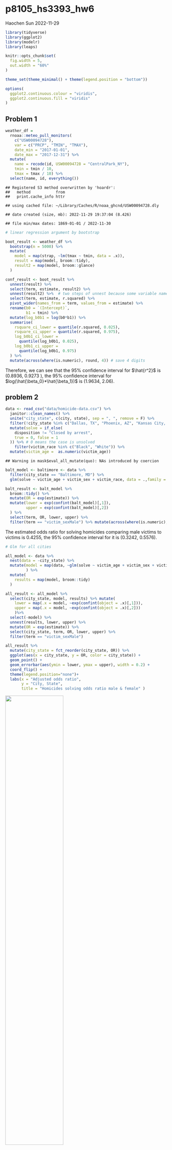 p8105_hs3393_hw6
================
Haochen Sun
2022-11-29

``` r
library(tidyverse)
library(ggplot2)
library(modelr)
library(leaps)

knitr::opts_chunk$set(
  fig.width = 5,
  out.width = "60%"
)

theme_set(theme_minimal() + theme(legend.position = "bottom"))

options(
  ggplot2.continuous.colour = "viridis",
  ggplot2.continuous.fill = "viridis"
)
```

## Problem 1

``` r
weather_df = 
  rnoaa::meteo_pull_monitors(
    c("USW00094728"),
    var = c("PRCP", "TMIN", "TMAX"), 
    date_min = "2017-01-01",
    date_max = "2017-12-31") %>%
  mutate(
    name = recode(id, USW00094728 = "CentralPark_NY"),
    tmin = tmin / 10,
    tmax = tmax / 10) %>%
  select(name, id, everything())
```

    ## Registered S3 method overwritten by 'hoardr':
    ##   method           from
    ##   print.cache_info httr

    ## using cached file: ~/Library/Caches/R/noaa_ghcnd/USW00094728.dly

    ## date created (size, mb): 2022-11-29 19:37:04 (8.426)

    ## file min/max dates: 1869-01-01 / 2022-11-30

``` r
# linear regression argument by bootstrap

boot_result <- weather_df %>% 
  bootstrap(n = 5000) %>% 
  mutate(
    model = map(strap, ~lm(tmax ~ tmin, data = .x)),
    result = map(model, broom::tidy),
    result2 = map(model, broom::glance)
  )

conf_result <- boot_result %>% 
  unnest(result) %>% 
  select(term, estimate, result2) %>% 
  unnest(result2) %>%  # two steps of unnest because some variable names overlap
  select(term, estimate, r.squared) %>% 
  pivot_wider(names_from = term, values_from = estimate) %>% 
  rename(b0 = `(Intercept)`,
         b1 = tmin) %>% 
  mutate(log_b0b1 = log(b0*b1)) %>% 
  summarise(
    rsquare_ci_lower = quantile(r.squared, 0.025),
    rsquare_ci_upper = quantile(r.squared, 0.975),
    log_b0b1_ci_lower = 
      quantile(log_b0b1, 0.025),
    log_b0b1_ci_upper = 
      quantile(log_b0b1, 0.975)
  ) %>% 
  mutate(across(where(is.numeric), round, 4)) # save 4 digits
```

Therefore, we can see that the 95% confidence interval for $\hat{r^2}$
is (0.8936, 0.9273 ), the 95% confidence interval for
$log(\hat{\beta_0}*\hat{\beta_1})$ is (1.9634, 2.06).

## problem 2

``` r
data <- read_csv("data/homicide-data.csv") %>% 
  janitor::clean_names() %>%
  unite("city_state", c(city, state), sep = ", ", remove = F) %>%
  filter(!city_state %in% c("Dallas, TX", "Phoenix, AZ", "Kansas City, MO", "Tulsa, AL")) %>% 
  mutate(solve = if_else(
    disposition != "Closed by arrest",
    true = 0, false = 1
  )) %>% # 0 means the case is unsolved 
    filter(victim_race %in% c("Black", "White")) %>% 
  mutate(victim_age =  as.numeric(victim_age))
```

    ## Warning in mask$eval_all_mutate(quo): NAs introduced by coercion

``` r
balt_model <- baltimore <- data %>% 
  filter(city_state == "Baltimore, MD") %>% 
  glm(solve ~ victim_age + victim_sex + victim_race, data = .,family = binomial())

balt_result <- balt_model %>%
  broom::tidy() %>% 
  mutate(OR = exp(estimate)) %>% 
  mutate(lower = exp(confint(balt_model)[,1]),
         upper = exp(confint(balt_model)[,2])
  ) %>% 
  select(term, OR, lower, upper) %>%
  filter(term == "victim_sexMale") %>% mutate(across(where(is.numeric), round, 4))
```

The estimated odds ratio for solving homicides comparing male victims to
victims is 0.4255, the 95% confidence interval for it is (0.3242,
0.5576).

``` r
# Glm for all cities

all_model <- data %>% 
  nest(data = -city_state) %>% 
  mutate(model = map(data, ~glm(solve ~ victim_age + victim_sex + victim_race, data = .x,family = binomial()))
         ) %>%
  mutate(
    results = map(model, broom::tidy)
  )

all_result <- all_model %>% 
  select(city_state, model, results) %>% mutate(
    lower = map(.x = model, ~exp(confint(object = .x)[,1])),
    upper = map(.x = model, ~exp(confint(object = .x)[,2])) 
    )%>% 
  select(-model) %>% 
  unnest(results, lower, upper) %>% 
  mutate(OR = exp(estimate)) %>% 
  select(city_state, term, OR, lower, upper) %>% 
  filter(term == "victim_sexMale")

all_result %>% 
  mutate(city_state = fct_reorder(city_state, OR)) %>% 
  ggplot(aes(x = city_state, y = OR, color = city_state)) +
  geom_point() +
  geom_errorbar(aes(ymin = lower, ymax = upper), width = 0.2) + 
  coord_flip() +
  theme(legend.position="none")+
  labs(x = "Adjusted odds ratio", 
       y = "City, State",
       title = "Homicides solving odds ratio male & female" )
```

<img src="p8105_hw6_hs3393_files/figure-gfm/unnamed-chunk-3-1.png" width="60%" />

Homicides in which the victim is male are significantly less like to be
resolved than those in which the victim is female in many cities, eg.
New York, Chicago and Baltimore. In no city homicides in which victim is
female are significantly less likely to be resolved as no lower bound of
the odds ratio is less than 1.

## Problem 3

``` r
data <- read_csv("data/birthweight.csv") %>% 
  mutate_at(c("babysex", "frace", "malform", "mrace"), as.factor)
```

    ## Rows: 4342 Columns: 20
    ## ── Column specification ────────────────────────────────────────────────────────
    ## Delimiter: ","
    ## dbl (20): babysex, bhead, blength, bwt, delwt, fincome, frace, gaweeks, malf...
    ## 
    ## ℹ Use `spec()` to retrieve the full column specification for this data.
    ## ℹ Specify the column types or set `show_col_types = FALSE` to quiet this message.

``` r
which(is.na(data) == T)
```

    ## integer(0)

The dataset have no NA.

### Model building

We will start model building by stepwise variable selection by adjusted
R squared.

``` r
mat <- as.matrix(data)

models <- regsubsets(bwt ~ ., data = data, nvmax = 19)
```

    ## Warning in leaps.setup(x, y, wt = wt, nbest = nbest, nvmax = nvmax, force.in =
    ## force.in, : 3 linear dependencies found

    ## Reordering variables and trying again:

``` r
model_summary <- summary(models)

plot(model_summary$adjr2, xlab="No of parameters", ylab="Adj R2")
```

<img src="p8105_hw6_hs3393_files/figure-gfm/determine variable number-1.png" width="60%" />

``` r
diff(model_summary$adjr2)
```

    ##  [1]  1.231364e-01  1.152923e-02  9.434166e-03  4.630898e-03  3.740283e-03
    ##  [6]  3.503588e-03  1.749650e-03  6.823132e-04  3.050683e-04  1.951377e-04
    ## [11]  1.745699e-04  1.180981e-04  2.894726e-05  1.629030e-05 -3.985467e-05
    ## [16] -6.046029e-05 -5.936728e-05 -6.154730e-05 -6.422738e-05

``` r
coef(models, id = 4)
```

    ##  (Intercept)        bhead      blength        delwt       mrace2 
    ## -5752.498981   136.625713    80.089173     2.327163  -122.643181

My modeling procedures are: first use `regsubsets` function in `leap`
package, plot adjusted R squared against variable numbers. Then, find
the optimal variable numbers, use `coef` function to select the best 4
variables to fit in the linear model.

Use adjusted R squared as the criteria, we can see that after the
variable number greater than 4, the contribution of adding a new
variable will help adjusted R squared increase less than 0.005
(subjectively selected), which means adding them will have trivial
contribution to the model, so we use 4 as the cutoff point. During that
process as mrace2 is indicated as a important variable, it would be no
harm to put mrace all in the model.

``` r
select_model <- lm(bwt ~ bhead + blength + delwt + mrace, data = data)

data %>%
  add_predictions(select_model) %>% 
  add_residuals(select_model) %>% 
  ggplot(aes(x = pred, y = resid))+
  geom_point()+
  labs(
    x = "Predicted weight (g)",
    y = "Residuals",
    title = "Residual vs Predicted Value"
  )
```

<img src="p8105_hw6_hs3393_files/figure-gfm/selected variable model-1.png" width="60%" />

``` r
cv_df <- 
  crossv_mc(data, 100) %>%
  mutate(
    select_mod = map(
      train, ~lm(bwt ~ bhead + blength + delwt + mrace, data = .x)
    ),
    main_2_mod = map(
      train, ~lm(bwt ~ blength + gaweeks, data = .x)
    ),
    inter_3_mod = map(
      train, ~lm(bwt ~ bhead + blength + babysex + bhead:blength + bhead:babysex + blength:babysex + bhead:blength:babysex, data = .x))
  ) %>% 
  mutate(
    rmse_select = map2_dbl(select_mod, test, ~rmse(model = .x, data = .y)),
    rmse_main2 = map2_dbl(main_2_mod, test, ~rmse(model = .x, data = .y)),
    rmse_inter3 = map2_dbl(inter_3_mod, test, ~rmse(model = .x, data = .y))
  )

cv_df %>% 
  select(starts_with("rmse")) %>% 
  pivot_longer(
    everything(),
    names_to = "model",
    values_to = "rmse",
    names_prefix = "rmse_") %>% 
  mutate(model = fct_inorder(model)) %>% 
  ggplot(aes(x = model, y = rmse)) + 
  geom_violin(aes(color = model)) +
  labs(x = "Models",
       y = "RMSE"
         )
```

<img src="p8105_hw6_hs3393_files/figure-gfm/selected variable model-2.png" width="60%" />

The selected model (including 4 variables) have a generally lower RMSE,
having better performance in predicting, while the model have 2 main
effects (length at birth and gestational age) have higher RMSE and
preform worst in prediction among the three models.
